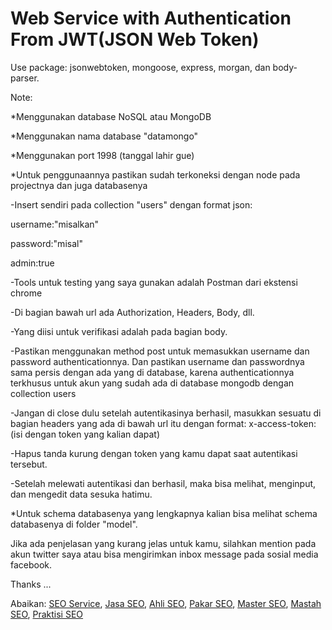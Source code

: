 # Web Service with Authentication From JWT(JSON Web Token)

Use package: jsonwebtoken, mongoose, express, morgan, dan body-parser.

Note:

*Menggunakan database NoSQL atau MongoDB

*Menggunakan nama database "datamongo"

*Menggunakan port 1998 (tanggal lahir gue)

*Untuk penggunaannya pastikan sudah terkoneksi dengan node pada projectnya dan juga databasenya

-Insert sendiri pada collection "users" dengan format json:

username:"misalkan"

password:"misal"

admin:true

-Tools untuk testing yang saya gunakan adalah Postman dari ekstensi chrome

-Di bagian bawah url ada Authorization, Headers, Body, dll.

-Yang diisi untuk verifikasi adalah pada bagian body.

-Pastikan menggunakan method post untuk memasukkan username dan password authenticationnya. Dan pastikan username dan passwordnya sama persis dengan ada yang di database, karena authenticationnya terkhusus untuk akun yang sudah ada di database mongodb dengan collection users

-Jangan di close dulu setelah autentikasinya berhasil, masukkan sesuatu di bagian headers yang ada di bawah url itu dengan format:
x-access-token:(isi dengan token yang kalian dapat)

-Hapus tanda kurung dengan token yang kamu dapat saat autentikasi tersebut.

-Setelah melewati autentikasi dan berhasil, maka bisa melihat, menginput, dan mengedit data sesuka hatimu.

*Untuk schema databasenya yang lengkapnya kalian bisa melihat schema databasenya di folder "model".


Jika ada penjelasan yang kurang jelas untuk kamu, silahkan mention pada akun twitter saya atau bisa mengirimkan inbox message pada sosial media facebook.

Thanks ...


Abaikan: <a href="https://seo.renaldirey.id/">SEO Service</a>, <a href="https://seo.renaldirey.id/">Jasa SEO</a>, <a href='https://renaldirey.id/ahli-dan-pakar-seo-indonesia/' title='Ahli SEO'>Ahli SEO</a>, <a href='https://renaldirey.id/ahli-dan-pakar-seo-indonesia/' title='Pakar SEO'>Pakar SEO</a>, <a href='https://renaldirey.id/ahli-dan-pakar-seo-indonesia/' title='Master SEO'>Master SEO</a>, <a href='https://renaldirey.id/ahli-dan-pakar-seo-indonesia/' title='Mastah SEO'>Mastah SEO</a>, <a href='https://renaldirey.id/ahli-dan-pakar-seo-indonesia/' title='Praktisi SEO'>Praktisi SEO</a>